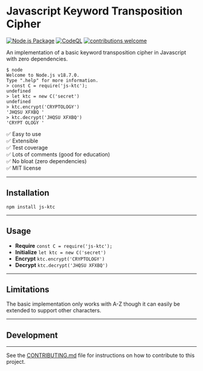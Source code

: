 # Javascript Keyword Transposition Cipher

[![Node.js Package](https://github.com/w4ffl35/js-ktc/actions/workflows/npm-publish.yml/badge.svg)](https://github.com/w4ffl35/js-ktc/actions/workflows/npm-publish.yml) [![CodeQL](https://github.com/w4ffl35/js-ktc/actions/workflows/codeql-analysis.yml/badge.svg)](https://github.com/w4ffl35/js-ktc/actions/workflows/codeql-analysis.yml) [![contributions welcome](https://img.shields.io/badge/contributions-welcome-brightgreen.svg?style=flat)](https://github.com/dwyl/esta/issues)

An implementation of a basic keyword transposition cipher in Javascript with zero dependencies.

```
$ node
Welcome to Node.js v18.7.0.
Type ".help" for more information.
> const C = require('js-ktc');
undefined
> let ktc = new C('secret')
undefined
> ktc.encrypt('CRYPTOLOGY')
'JHQSU XFXBQ '
> ktc.decrypt('JHQSU XFXBQ')
'CRYPT OLOGY '
```

✅ Easy to use<br />
✅ Extensible<br />
✅ Test coverage<br />
✅ Lots of comments (good for education)<br />
✅ No bloat (zero dependencies)<br />
✅ MIT license

---

## Installation

`npm install js-ktc`

---

## Usage

- **Require** `const C = require('js-ktc');`
- **Initialize** `let ktc = new C('secret')`
- **Encrypt** `ktc.encrypt('CRYPTOLOGY')`
- **Decrypt** `ktc.decrypt('JHQSU XFXBQ')`

---

## Limitations

The basic implementation only works with A-Z though it can easily be extended to support other characters.

---

## Development

---

See the [CONTRIBUTING.md](CONTRIBUTING.md) file for instructions on how to contribute to this project.
